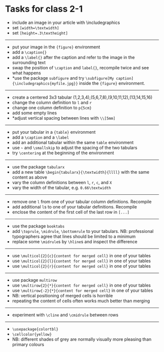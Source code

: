 # Tasks for class 2-1

- include an image in your article with \includegraphics
- set `[width=\textwidth]`
- set `[height=.3\textheight]`

----
- put your image in the `{figure}` environment
- add a `\caption{}`
- add a `\label{}` after the caption and refer to the image in the surrounding text 
- swap the position of `\caption` and `label{}`, recompile twice and see what happens
- *use the package `subfigure` and try `\subfigure[My caption]{\includegraphics{myfile.jpg}}` inside the `{figure}` environment. 

----
- create a centered 3x3  tabular (1,2,3,4),(5,6,7,8),(9,10,11,12),(13,14,15,16)
- change the column definition to `l` and `r`
- change one column definition to `p{5cm}`
- add some empty lines
- *adjust vertical spacing between lines with `\\[5mm]`

----
- put your tabular in a `{table}` environment
- add a `\caption` and a `\label`
- add an additional tabular within the same `table` environment
- use `~` and `\smallskip` to adjust the spacing of the two tabulars
- try `\centering` at the beginning of the environment

----
- use the package `tabularx`
- add a new table `\begin{tabularx}{\textwidth}{llll}` with the same content as above
- vary the column definitions between `l`, `r`, `c`, and `X`
- vary the width of the tabular, e.g. `0.66\textwidth`


---- 
- remove one `l` from one of your tabular column definitions. Recompile
- add additional `l`s to one of your tabular definitions. Recompile
- enclose the content of the first cell of the last row in `[...]`


---- 
- use the package `booktabs`
- add `\toprule`, `\midrule`, `\bottomrule` to your tabulars. NB: professional typographers agree that lines should be limited to a minimum 
- replace some `\midrule`s by `\hline`s and inspect the difference

----
- use `\multicol{2}{c}{content for merged cell}` in one of your tables 
- use `\multicol{2}{l}{content for merged cell}` in one of your tables 
- use `\multicol{2}{r}{content for merged cell}` in one of your tables 

----
- use package `multirow`
- use `\multirow{2}{*}{content for merged cell}` in one of your tables 
- use `\multirow{-2}{*}{content for merged cell}` in one of your tables 
- NB: vertical positioning of merged cells is horrible
- repeating the content of cells often works much better than merging

----
- experiment with `\cline` and `\cmidrule` between rows

----
- `\usepackage{colortbl}`
- `\cellcolor{yellow}`
- NB: different shades of grey are normally visually more pleasing than primary colours



